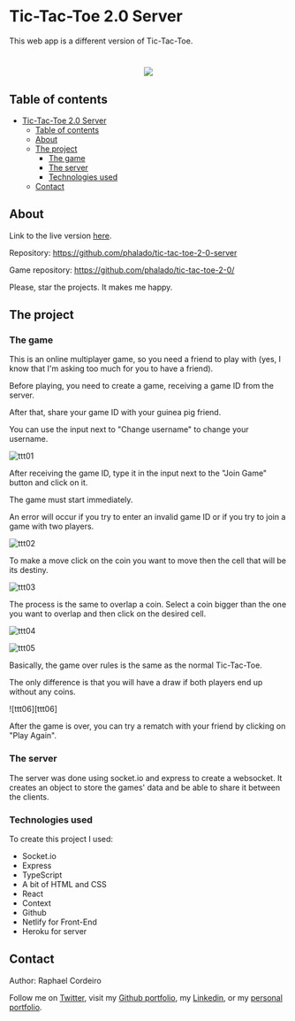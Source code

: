 
# Tic-Tac-Toe 2.0 Server


This web app is a different version of Tic-Tac-Toe.


<h1 align="center"><img src="https://rawcdn.githack.com/phalado/tic-tac-toe-2-0/main/public/assets/images/screenshot.png"></h1>

## Table of contents

- [Tic-Tac-Toe 2.0 Server](#tic-tac-toe-20-server)
  - [Table of contents](#table-of-contents)
  - [About](#about)
  - [The project](#the-project)
    - [The game](#the-game)
    - [The server](#the-server)
    - [Technologies used](#technologies-used)
  - [Contact](#contact)

## About

Link to the live version [here][live-version].

Repository: https://github.com/phalado/tic-tac-toe-2-0-server

Game repository: https://github.com/phalado/tic-tac-toe-2-0/

Please, star the projects. It makes me happy.

## The project

### The game

This is an online multiplayer game, so you need a friend to play with (yes, I know that I'm asking too much for you to have a friend).

Before playing, you need to create a game, receiving a game ID from the server.

After that, share your game ID with your guinea pig friend.

You can use the input next to "Change username" to change your username.

![ttt01][ttt01]

After receiving the game ID, type it in the input next to the "Join Game" button and click on it.

The game must start immediately.

An error will occur if you try to enter an invalid game ID or if you try to join a game with two players.


![ttt02][ttt02]

To make a move click on the coin you want to move then the cell that will be its destiny.

![ttt03][ttt03]

The process is the same to overlap a coin. Select a coin bigger than the one you want to overlap and then click on the desired cell.

![ttt04][ttt04]

![ttt05][ttt05]

Basically, the game over rules is the same as the normal Tic-Tac-Toe.

The only difference is that you will have a draw if both players end up without any coins.

![ttt06][ttt06]

After the game is over, you can try a rematch with your friend by clicking on "Play Again".


### The server

The server was done using socket.io and express to create a websocket. It creates an object to store the games' data and be able to share it between the clients.

### Technologies used

To create this project I used:

- Socket.io
- Express
- TypeScript
- A bit of HTML and CSS
- React
- Context
- Github
- Netlify for Front-End
- Heroku for server

## Contact

Author: Raphael Cordeiro

Follow me on [Twitter][rapha-twitter], visit my [Github portfolio][rapha-github], my [Linkedin][rapha-linkedin], or my [personal portfolio][rapha-personal].


<!-- Links -->

[live-version]: https://tic-tac-toe-2-0.netlify.app/
[server]: https://github.com/phalado/tic-tac-toe-2-0-server
[game]: https://github.com/phalado/tic-tac-toe-2-0/
[rapha-github]: https://github.com/phalado
[rapha-twitter]: https://twitter.com/phalado
[rapha-linkedin]: https://www.linkedin.com/in/raphael-cordeiro/
[rapha-personal]: https://www.phalado.tech/

<!-- Images -->

[screen]: https://rawcdn.githack.com/phalado/tic-tac-toe-2-0/main/public/assets/images/screenshot.png
[ttt01]: https://rawcdn.githack.com/phalado/tic-tac-toe-2-0/main/public/assets/images/ttt01.gif
[ttt02]: https://rawcdn.githack.com/phalado/tic-tac-toe-2-0/main/public/assets/images/ttt02.gif
[ttt03]: https://rawcdn.githack.com/phalado/tic-tac-toe-2-0/main/public/assets/images/ttt03.gif
[ttt04]: https://rawcdn.githack.com/phalado/tic-tac-toe-2-0/main/public/assets/images/ttt04.gif
[ttt05]: https://rawcdn.githack.com/phalado/tic-tac-toe-2-0/main/public/assets/images/ttt05.gif
